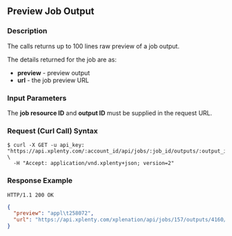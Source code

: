 ## Preview Job Output

### Description
The calls returns up to 100 lines raw preview of a job output.

The details returned for the job are as:

* **preview** - preview output
* **url** - the job preview URL

### Input Parameters
The **job resource ID** and **output ID** must be supplied in the request URL.

### Request (Curl Call) Syntax
```shell
$ curl -X GET -u api_key: "https://api.xplenty.com/:account_id/api/jobs/:job_id/outputs/:output_id/preview" \
  -H "Accept: application/vnd.xplenty+json; version=2" 
```

### Response Example
```HTTP
HTTP/1.1 200 OK
```

```json
{
  "preview": "appl\t258072",
  "url": "https://api.xplenty.com/xplenation/api/jobs/157/outputs/4160/preview"
}
```
